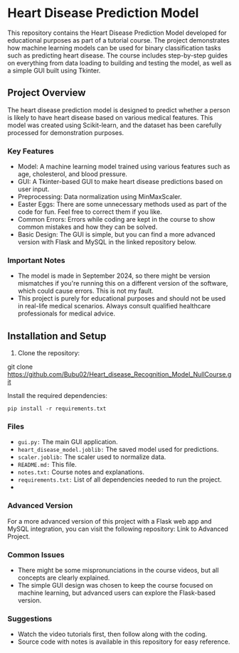 # Heart Disease Prediction Model
This repository contains the Heart Disease Prediction Model developed for educational purposes as part of a tutorial course. The project demonstrates how machine learning models can be used for binary classification tasks such as predicting heart disease. The course includes step-by-step guides on everything from data loading to building and testing the model, as well as a simple GUI built using Tkinter.

## Project Overview
The heart disease prediction model is designed to predict whether a person is likely to have heart disease based on various medical features. This model was created using Scikit-learn, and the dataset has been carefully processed for demonstration purposes.

### Key Features
* Model: A machine learning model trained using various features such as age, cholesterol, and blood pressure.
* GUI: A Tkinter-based GUI to make heart disease predictions based on user input.
* Preprocessing: Data normalization using MinMaxScaler.
* Easter Eggs: There are some unnecessary methods used as part of the code for fun. Feel free to correct them if you like.
* Common Errors: Errors while coding are kept in the course to show common mistakes and how they can be solved.
* Basic Design: The GUI is simple, but you can find a more advanced version with Flask and MySQL in the linked repository below.

### Important Notes
* The model is made in September 2024, so there might be version mismatches if you're running this on a different version of the software, which could cause errors. This is not my fault.
* This project is purely for educational purposes and should not be used in real-life medical scenarios. Always consult qualified healthcare professionals for medical advice.

## Installation and Setup
1. Clone the repository:

git clone https://github.com/Bubu02/Heart_disease_Recognition_Model_NullCourse.git

Install the required dependencies:

`pip install -r requirements.txt`

### Files
* `gui.py:` The main GUI application.
* `heart_disease_model.joblib:` The saved model used for predictions.
* `scaler.joblib:` The scaler used to normalize data.
* `README.md:` This file.
* `notes.txt:` Course notes and explanations.
* `requirements.txt:` List of all dependencies needed to run the project.
* 
### Advanced Version
For a more advanced version of this project with a Flask web app and MySQL integration, you can visit the following repository: Link to Advanced Project.

### Common Issues
* There might be some mispronunciations in the course videos, but all concepts are clearly explained.
* The simple GUI design was chosen to keep the course focused on machine learning, but advanced users can explore the Flask-based version.

### Suggestions
* Watch the video tutorials first, then follow along with the coding.
* Source code with notes is available in this repository for easy reference.
